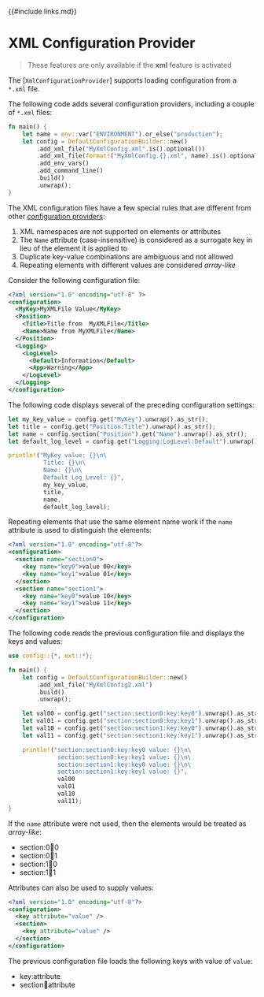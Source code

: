 {{#include links.md}}

# XML Configuration Provider

>These features are only available if the **xml** feature is activated

The [`XmlConfigurationProvider`] supports loading configuration from a `*.xml` file.

The following code adds several configuration providers, including a couple of `*.xml` files:

```rust
fn main() {
    let name = env::var("ENVIRONMENT").or_else("production");
    let config = DefaultConfigurationBuilder::new()
        .add_xml_file("MyXmlConfig.xml".is().optional())
        .add_xml_file(format!("MyXmlConfig.{}.xml", name).is().optional())
        .add_env_vars()
        .add_command_line()
        .build()
        .unwrap();
}
```

The XML configuration files have a few special rules that are different from other [configuration providers](abstractions.md#configuration-provider):

1. XML namespaces are not supported on elements or attributes
2. The `Name` attribute (case-insensitive) is considered as a surrogate key in lieu of the element it is applied to
3. Duplicate key-value combinations are ambiguous and not allowed
4. Repeating elements with different values are considered _array-like_

Consider the following configuration file:

```xml
<?xml version="1.0" encoding="utf-8" ?>
<configuration>
  <MyKey>MyXMLFile Value</MyKey>
  <Position>
    <Title>Title from  MyXMLFile</Title>
    <Name>Name from MyXMLFile</Name>
  </Position>
  <Logging>
    <LogLevel>
      <Default>Information</Default>
      <App>Warning</App>
    </LogLevel>
  </Logging>
</configuration>
```

The following code displays several of the preceding configuration settings:

```rust
let my_key_value = config.get("MyKey").unwrap().as_str();
let title = config.get("Position:Title").unwrap().as_str();
let name = config.section("Position").get("Name").unwrap().as_str();
let default_log_level = config.get("Logging:LogLevel:Default").unwrap().as_str();

println!("MyKey value: {}\n\
          Title: {}\n\
          Name: {}\n\
          Default Log Level: {}",
          my_key_value,
          title,
          name,
          default_log_level);
```

Repeating elements that use the same element name work if the `name` attribute is used to distinguish the elements:

```xml
<?xml version="1.0" encoding="utf-8"?>
<configuration>
  <section name="section0">
    <key name="key0">value 00</key>
    <key name="key1">value 01</key>
  </section>
  <section name="section1">
    <key name="key0">value 10</key>
    <key name="key1">value 11</key>
  </section>
</configuration>
```

The following code reads the previous configuration file and displays the keys and values:

```rust
use config::{*, ext::*};

fn main() {
    let config = DefaultConfigurationBuilder::new()
        .add_xml_file("MyXmlConfig2.xml")
        .build()
        .unwrap();

    let val00 = config.get("section:section0:key:key0").unwrap().as_str();
    let val01 = config.get("section:section0:key:key1").unwrap().as_str();
    let val10 = config.get("section:section1:key:key0").unwrap().as_str();
    let val11 = config.get("section:section1:key:key1").unwrap().as_str();

    println!("section:section0:key:key0 value: {}\n\
              section:section0:key:key1 value: {}\n\
              section:section1:key:key0 value: {}\n\
              section:section1:key:key1 value: {}",
              val00
              val01
              val10
              val11);
}
```

If the `name` attribute were not used, then the elements would be treated as _array-like_:

- section:0:key:0
- section:0:key:1
- section:1:key:0
- section:1:key:1

Attributes can also be used to supply values:

```xml
<?xml version="1.0" encoding="utf-8"?>
<configuration>
  <key attribute="value" />
  <section>
    <key attribute="value" />
  </section>
</configuration>
```

The previous configuration file loads the following keys with value of `value`:

- key:attribute
- section:key:attribute
